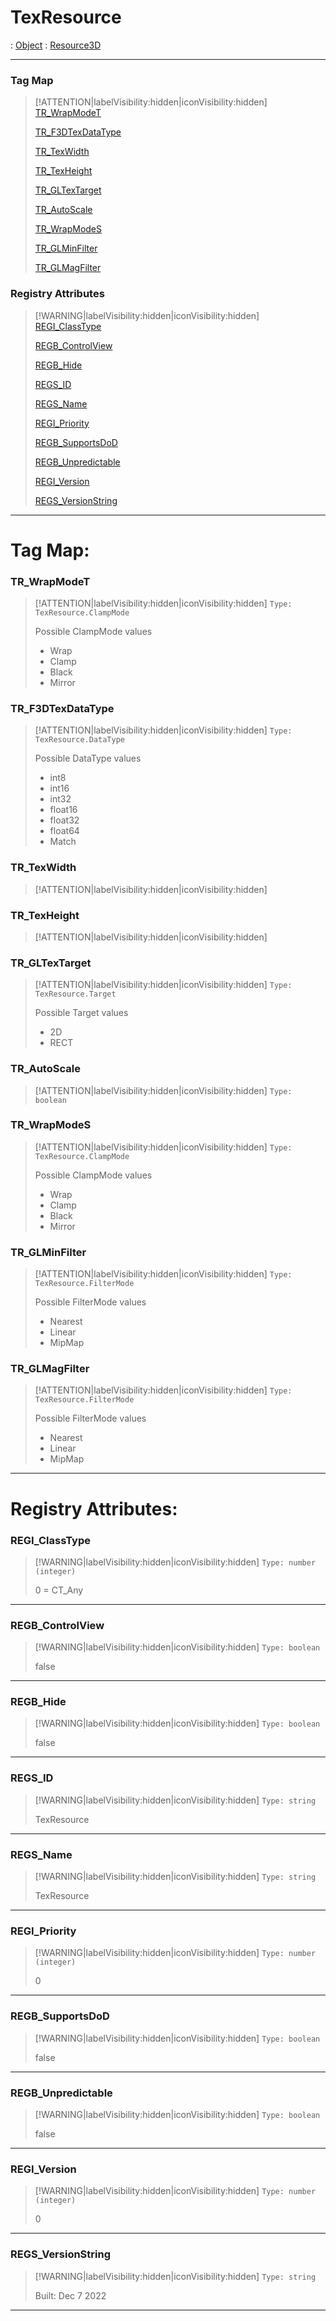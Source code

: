 # TexResource
 : [Object](Object.md) : [Resource3D](Resource3D.md)
___
### Tag Map
> [!ATTENTION|labelVisibility:hidden|iconVisibility:hidden]
> [TR_WrapModeT](#TR_WrapModeT)
>
> [TR_F3DTexDataType](#TR_F3DTexDataType)
>
> [TR_TexWidth](#TR_TexWidth)
>
> [TR_TexHeight](#TR_TexHeight)
>
> [TR_GLTexTarget](#TR_GLTexTarget)
>
> [TR_AutoScale](#TR_AutoScale)
>
> [TR_WrapModeS](#TR_WrapModeS)
>
> [TR_GLMinFilter](#TR_GLMinFilter)
>
> [TR_GLMagFilter](#TR_GLMagFilter)
>
### Registry Attributes
> [!WARNING|labelVisibility:hidden|iconVisibility:hidden]
> [REGI_ClassType](#REGI_ClassType)
>
> [REGB_ControlView](#REGB_ControlView)
>
> [REGB_Hide](#REGB_Hide)
>
> [REGS_ID](#REGS_ID)
>
> [REGS_Name](#REGS_Name)
>
> [REGI_Priority](#REGI_Priority)
>
> [REGB_SupportsDoD](#REGB_SupportsDoD)
>
> [REGB_Unpredictable](#REGB_Unpredictable)
>
> [REGI_Version](#REGI_Version)
>
> [REGS_VersionString](#REGS_VersionString)
>
___

# Tag Map: <!-- {docsify-ignore} -->

### TR_WrapModeT
> [!ATTENTION|labelVisibility:hidden|iconVisibility:hidden]
> `Type: TexResource.ClampMode`
>
> Possible ClampMode values
> - Wrap
> - Clamp
> - Black
> - Mirror
>
### TR_F3DTexDataType
> [!ATTENTION|labelVisibility:hidden|iconVisibility:hidden]
> `Type: TexResource.DataType`
>
> Possible DataType values
> - int8
> - int16
> - int32
> - float16
> - float32
> - float64
> - Match
>
### TR_TexWidth
> [!ATTENTION|labelVisibility:hidden|iconVisibility:hidden]
### TR_TexHeight
> [!ATTENTION|labelVisibility:hidden|iconVisibility:hidden]
### TR_GLTexTarget
> [!ATTENTION|labelVisibility:hidden|iconVisibility:hidden]
> `Type: TexResource.Target`
>
> Possible Target values
> - 2D
> - RECT
>
### TR_AutoScale
> [!ATTENTION|labelVisibility:hidden|iconVisibility:hidden]
> `Type: boolean`
>
### TR_WrapModeS
> [!ATTENTION|labelVisibility:hidden|iconVisibility:hidden]
> `Type: TexResource.ClampMode`
>
> Possible ClampMode values
> - Wrap
> - Clamp
> - Black
> - Mirror
>
### TR_GLMinFilter
> [!ATTENTION|labelVisibility:hidden|iconVisibility:hidden]
> `Type: TexResource.FilterMode`
>
> Possible FilterMode values
> - Nearest
> - Linear
> - MipMap
>
### TR_GLMagFilter
> [!ATTENTION|labelVisibility:hidden|iconVisibility:hidden]
> `Type: TexResource.FilterMode`
>
> Possible FilterMode values
> - Nearest
> - Linear
> - MipMap
>
___


# Registry Attributes: <!-- {docsify-ignore} -->

### REGI_ClassType
> [!WARNING|labelVisibility:hidden|iconVisibility:hidden]
> `Type: number (integer)`
>
> 0 = CT_Any
>
___

### REGB_ControlView
> [!WARNING|labelVisibility:hidden|iconVisibility:hidden]
> `Type: boolean`
>
> false
>
___

### REGB_Hide
> [!WARNING|labelVisibility:hidden|iconVisibility:hidden]
> `Type: boolean`
>
> false
>
___

### REGS_ID
> [!WARNING|labelVisibility:hidden|iconVisibility:hidden]
> `Type: string`
>
> TexResource
>
___

### REGS_Name
> [!WARNING|labelVisibility:hidden|iconVisibility:hidden]
> `Type: string`
>
> TexResource
>
___

### REGI_Priority
> [!WARNING|labelVisibility:hidden|iconVisibility:hidden]
> `Type: number (integer)`
>
> 0
>
___

### REGB_SupportsDoD
> [!WARNING|labelVisibility:hidden|iconVisibility:hidden]
> `Type: boolean`
>
> false
>
___

### REGB_Unpredictable
> [!WARNING|labelVisibility:hidden|iconVisibility:hidden]
> `Type: boolean`
>
> false
>
___

### REGI_Version
> [!WARNING|labelVisibility:hidden|iconVisibility:hidden]
> `Type: number (integer)`
>
> 0
>
___

### REGS_VersionString
> [!WARNING|labelVisibility:hidden|iconVisibility:hidden]
> `Type: string`
>
> Built: Dec  7 2022
>
___

